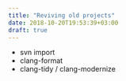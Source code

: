 ```yaml
---
title: "Reviving old projects"
date: 2018-10-20T19:53:39+03:00
draft: true
---
```


- svn import
- clang-format
- clang-tidy / clang-modernize


